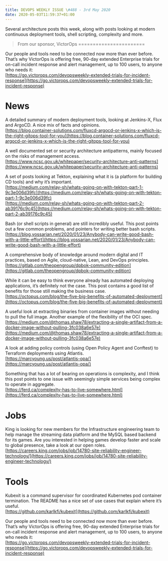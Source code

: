 ```yaml
---
title: DEVOPS WEEKLY ISSUE \#488 - 3rd May 2020 
date: 2020-05-03T11:59:37+01:00
---
```


Several architecture posts this week, along with posts looking at modern continuous deployment tools, shell scripting, complexity and more.


>From our sponsor, VictorOps
=======================

Our people and tools need to be connected now more than ever before. That’s why VictorOps is offering free, 90-day extended Enterprise trials for on-call incident response and alert management, up to 100 users, to anyone who needs it:
<br>[https://go.victorops.com/devopsweekly-extended-trials-for-incident-response](https://go.victorops.com/devopsweekly-extended-trials-for-incident-response)


News
====

A detailed summary of modern deployment tools, looking at Jenkins-X, Flux and ArgoCD. A nice mix of facts and opinions.
<br>[https://blog.container-solutions.com/fluxcd-argocd-or-jenkins-x-which-is-the-right-gitops-tool-for-you](https://blog.container-solutions.com/fluxcd-argocd-or-jenkins-x-which-is-the-right-gitops-tool-for-you)


A well documented set or security architecture antipatterns, mainly focused on the risks of management access.
<br>[https://www.ncsc.gov.uk/whitepaper/security-architecture-anti-patterns](https://www.ncsc.gov.uk/whitepaper/security-architecture-anti-patterns)


A set of posts looking at Tekton, explaining what it is (a platform for building CD tools) and why it’s important.
<br>[https://medium.com/relay-sh/whats-going-on-with-tekton-part-1-9c3e006d39fc](https://medium.com/relay-sh/whats-going-on-with-tekton-part-1-9c3e006d39fc)
<br>[https://medium.com/relay-sh/whats-going-on-with-tekton-part-2-ab39176c9c45](https://medium.com/relay-sh/whats-going-on-with-tekton-part-2-ab39176c9c45)


Bash (or shell scripts in general) are still incredibly useful. This post points out a few common problems, and pointers for writing better bash scripts.
<br>[https://blog.yossarian.net/2020/01/23/Anybody-can-write-good-bash-with-a-little-effort](https://blog.yossarian.net/2020/01/23/Anybody-can-write-good-bash-with-a-little-effort)


A comprehensive body of knowledge around modern digital and IT practices, based on Agile, cloud-native, Lean, and DevOps principles.
<br>[https://gitlab.com/theopengroup/dpbok-community-edition](https://gitlab.com/theopengroup/dpbok-community-edition)


While it can be easy to think everyone already has automated deploying applications, it’s definitely not the case. This post contains a good list of benefits for those still making the business case.
<br>[https://octopus.com/blog/the-five-big-benefits-of-automated-deployment](https://octopus.com/blog/the-five-big-benefits-of-automated-deployment)


A useful look at extracting binaries from container images without needing to pull the full image. Another example of the flexibility of the OCI spec.
<br>[https://medium.com/@thomas.shaw78/extracting-a-single-artifact-from-a-docker-image-without-pulling-3fc038a6e57e](https://medium.com/@thomas.shaw78/extracting-a-single-artifact-from-a-docker-image-without-pulling-3fc038a6e57e)


A look at adding policy controls (using Open Policy Agent and Conftest) to Terraform deployments using Atlantis.
<br>[https://marcyoung.us/post/atlantis-opa/](https://marcyoung.us/post/atlantis-opa/)


Something that has a lot of bearing on operations is complexity, and I think this post points to one issue with seemingly simple services being complex to operate in aggregate.
<br>[https://ferd.ca/complexity-has-to-live-somewhere.html](https://ferd.ca/complexity-has-to-live-somewhere.html)


Jobs
====

King is looking for new members for the Infrastructure engineering team to help manage the streaming data platform and the MySQL based backend for its games.
Are you interested in helping games develop faster and scale to global presence, take a look at our open roles.
<br>[https://careers.king.com/jobs/job/14780-site-reliability-engineer-technology/](https://careers.king.com/jobs/job/14780-site-reliability-engineer-technology/)


Tools
=====

Kubexit is a command supervisor for coordinated Kubernetes pod container termination. The README has a nice set of use cases that explain where it’s useful.
<br>[https://github.com/karlkfi/kubexit](https://github.com/karlkfi/kubexit)


Our people and tools need to be connected now more than ever before. That’s why VictorOps is offering free, 90-day extended Enterprise trials for on-call incident response and alert management, up to 100 users, to anyone who needs it:
<br>[https://go.victorops.com/devopsweekly-extended-trials-for-incident-response](https://go.victorops.com/devopsweekly-extended-trials-for-incident-response)



